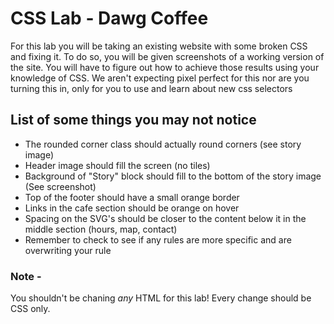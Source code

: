 # CSS Lab - Dawg Coffee
For this lab you will be taking an existing website with some broken CSS and fixing it. To do so, you will be given screenshots of a working version of the site. You will have to figure out how to achieve those results using your knowledge of CSS. We aren't expecting pixel perfect for this nor are you turning this in, only for you to use and learn about new css selectors

## List of some things you may not notice
* The rounded corner class should actually round corners (see story image)
* Header image should fill the screen (no tiles)
* Background of "Story" block should fill to the bottom of the story image (See screenshot)
* Top of the footer should have a small orange border
* Links in the cafe section should be orange on hover
* Spacing on the SVG's should be closer to the content below it in the middle section (hours, map, contact)
* Remember to check to see if any rules are more specific and are overwriting your rule

### Note -
You shouldn't be chaning *any* HTML for this lab! Every change should be CSS only.
